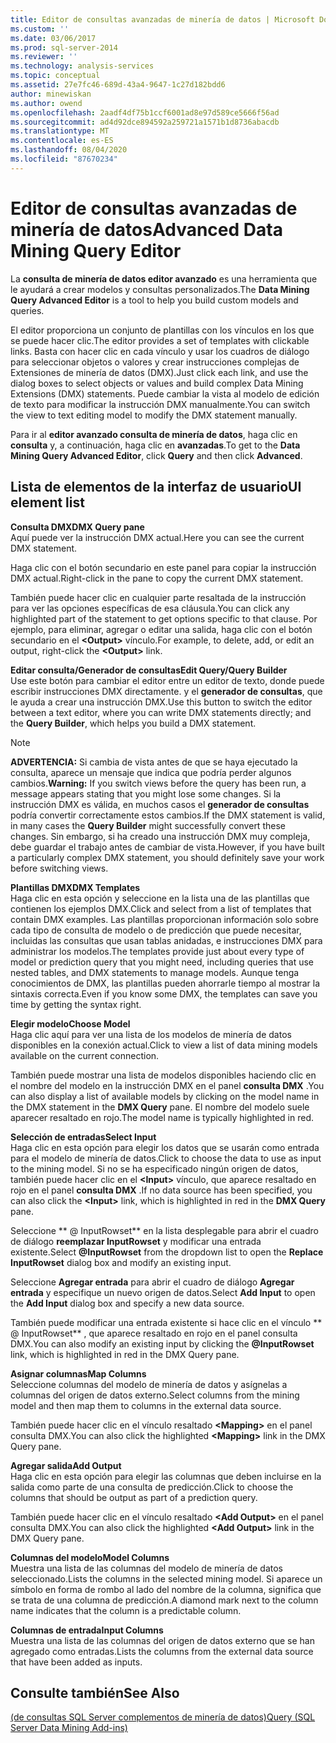 ```yaml
---
title: Editor de consultas avanzadas de minería de datos | Microsoft Docs
ms.custom: ''
ms.date: 03/06/2017
ms.prod: sql-server-2014
ms.reviewer: ''
ms.technology: analysis-services
ms.topic: conceptual
ms.assetid: 27e7fc46-689d-43a4-9647-1c27d182bdd6
author: minewiskan
ms.author: owend
ms.openlocfilehash: 2aadf4df75b1ccf6001ad8e97d589ce5666f56ad
ms.sourcegitcommit: ad4d92dce894592a259721a1571b1d8736abacdb
ms.translationtype: MT
ms.contentlocale: es-ES
ms.lasthandoff: 08/04/2020
ms.locfileid: "87670234"
---
```

# <a name="advanced-data-mining-query-editor"></a><span data-ttu-id="ee82d-102">Editor de consultas avanzadas de minería de datos</span><span class="sxs-lookup"><span data-stu-id="ee82d-102">Advanced Data Mining Query Editor</span></span>
  <span data-ttu-id="ee82d-103">La **consulta de minería de datos editor avanzado** es una herramienta que le ayudará a crear modelos y consultas personalizados.</span><span class="sxs-lookup"><span data-stu-id="ee82d-103">The **Data Mining Query Advanced Editor** is a tool to help you build custom models and queries.</span></span>  
  
 <span data-ttu-id="ee82d-104">El editor proporciona un conjunto de plantillas con los vínculos en los que se puede hacer clic.</span><span class="sxs-lookup"><span data-stu-id="ee82d-104">The editor provides a set of templates with clickable links.</span></span> <span data-ttu-id="ee82d-105">Basta con hacer clic en cada vínculo y usar los cuadros de diálogo para seleccionar objetos o valores y crear instrucciones complejas de Extensiones de minería de datos (DMX).</span><span class="sxs-lookup"><span data-stu-id="ee82d-105">Just click each link, and use the dialog boxes to select objects or values and build complex Data Mining Extensions (DMX) statements.</span></span> <span data-ttu-id="ee82d-106">Puede cambiar la vista al modelo de edición de texto para modificar la instrucción DMX manualmente.</span><span class="sxs-lookup"><span data-stu-id="ee82d-106">You can switch the view to text editing model to modify the DMX statement manually.</span></span>  
  
 <span data-ttu-id="ee82d-107">Para ir al **editor avanzado consulta de minería de datos**, haga clic en **consulta** y, a continuación, haga clic en **avanzadas**.</span><span class="sxs-lookup"><span data-stu-id="ee82d-107">To get to the **Data Mining Query Advanced Editor**, click **Query** and then click **Advanced**.</span></span>  
  
## <a name="ui-element-list"></a><span data-ttu-id="ee82d-108">Lista de elementos de la interfaz de usuario</span><span class="sxs-lookup"><span data-stu-id="ee82d-108">UI element list</span></span>  
 <span data-ttu-id="ee82d-109">**Consulta DMX**</span><span class="sxs-lookup"><span data-stu-id="ee82d-109">**DMX Query pane**</span></span>  
 <span data-ttu-id="ee82d-110">Aquí puede ver la instrucción DMX actual.</span><span class="sxs-lookup"><span data-stu-id="ee82d-110">Here you can see the current DMX statement.</span></span>  
  
 <span data-ttu-id="ee82d-111">Haga clic con el botón secundario en este panel para copiar la instrucción DMX actual.</span><span class="sxs-lookup"><span data-stu-id="ee82d-111">Right-click in the pane to copy the current DMX statement.</span></span>  
  
 <span data-ttu-id="ee82d-112">También puede hacer clic en cualquier parte resaltada de la instrucción para ver las opciones específicas de esa cláusula.</span><span class="sxs-lookup"><span data-stu-id="ee82d-112">You can click any highlighted part of the statement to get options specific to that clause.</span></span> <span data-ttu-id="ee82d-113">Por ejemplo, para eliminar, agregar o editar una salida, haga clic con el botón secundario en el **\<Output>** vínculo.</span><span class="sxs-lookup"><span data-stu-id="ee82d-113">For example, to delete, add, or edit an output, right-click the **\<Output>** link.</span></span>  
  
 <span data-ttu-id="ee82d-114">**Editar consulta/Generador de consultas**</span><span class="sxs-lookup"><span data-stu-id="ee82d-114">**Edit Query/Query Builder**</span></span>  
 <span data-ttu-id="ee82d-115">Use este botón para cambiar el editor entre un editor de texto, donde puede escribir instrucciones DMX directamente. y el **generador de consultas**, que le ayuda a crear una instrucción DMX.</span><span class="sxs-lookup"><span data-stu-id="ee82d-115">Use this button to switch the editor between a text editor, where you can write DMX statements directly; and the **Query Builder**, which helps you build a DMX statement.</span></span>  
  
> [!NOTE]  
>  <span data-ttu-id="ee82d-116">**ADVERTENCIA:** Si cambia de vista antes de que se haya ejecutado la consulta, aparece un mensaje que indica que podría perder algunos cambios.</span><span class="sxs-lookup"><span data-stu-id="ee82d-116">**Warning:** If you switch views before the query has been run, a message appears stating that you might lose some changes.</span></span> <span data-ttu-id="ee82d-117">Si la instrucción DMX es válida, en muchos casos el **generador de consultas** podría convertir correctamente estos cambios.</span><span class="sxs-lookup"><span data-stu-id="ee82d-117">If the DMX statement is valid, in many cases the **Query Builder** might successfully convert these changes.</span></span> <span data-ttu-id="ee82d-118">Sin embargo, si ha creado una instrucción DMX muy compleja, debe guardar el trabajo antes de cambiar de vista.</span><span class="sxs-lookup"><span data-stu-id="ee82d-118">However, if you have built a particularly complex DMX statement, you should definitely save your work before switching views.</span></span>  
  
 <span data-ttu-id="ee82d-119">**Plantillas DMX**</span><span class="sxs-lookup"><span data-stu-id="ee82d-119">**DMX Templates**</span></span>  
 <span data-ttu-id="ee82d-120">Haga clic en esta opción y seleccione en la lista una de las plantillas que contienen los ejemplos DMX.</span><span class="sxs-lookup"><span data-stu-id="ee82d-120">Click and select from a list of templates that contain DMX examples.</span></span> <span data-ttu-id="ee82d-121">Las plantillas proporcionan información solo sobre cada tipo de consulta de modelo o de predicción que puede necesitar, incluidas las consultas que usan tablas anidadas, e instrucciones DMX para administrar los modelos.</span><span class="sxs-lookup"><span data-stu-id="ee82d-121">The templates provide just about every type of model or prediction query that you might need, including queries that use nested tables, and DMX statements to manage models.</span></span> <span data-ttu-id="ee82d-122">Aunque tenga conocimientos de DMX, las plantillas pueden ahorrarle tiempo al mostrar la sintaxis correcta.</span><span class="sxs-lookup"><span data-stu-id="ee82d-122">Even if you know some DMX, the templates can save you time by getting the syntax right.</span></span>  
  
 <span data-ttu-id="ee82d-123">**Elegir modelo**</span><span class="sxs-lookup"><span data-stu-id="ee82d-123">**Choose Model**</span></span>  
 <span data-ttu-id="ee82d-124">Haga clic aquí para ver una lista de los modelos de minería de datos disponibles en la conexión actual.</span><span class="sxs-lookup"><span data-stu-id="ee82d-124">Click to view a list of data mining models available on the current connection.</span></span>  
  
 <span data-ttu-id="ee82d-125">También puede mostrar una lista de modelos disponibles haciendo clic en el nombre del modelo en la instrucción DMX en el panel **consulta DMX** .</span><span class="sxs-lookup"><span data-stu-id="ee82d-125">You can also display a list of available models by clicking on the model name in the DMX statement in the **DMX Query** pane.</span></span> <span data-ttu-id="ee82d-126">El nombre del modelo suele aparecer resaltado en rojo.</span><span class="sxs-lookup"><span data-stu-id="ee82d-126">The model name is typically highlighted in red.</span></span>  
  
 <span data-ttu-id="ee82d-127">**Selección de entradas**</span><span class="sxs-lookup"><span data-stu-id="ee82d-127">**Select Input**</span></span>  
 <span data-ttu-id="ee82d-128">Haga clic en esta opción para elegir los datos que se usarán como entrada para el modelo de minería de datos.</span><span class="sxs-lookup"><span data-stu-id="ee82d-128">Click to choose the data to use as input to the mining model.</span></span> <span data-ttu-id="ee82d-129">Si no se ha especificado ningún origen de datos, también puede hacer clic en el **\<Input>** vínculo, que aparece resaltado en rojo en el panel **consulta DMX** .</span><span class="sxs-lookup"><span data-stu-id="ee82d-129">If no data source has been specified, you can also click the **\<Input>** link, which is highlighted in red in the **DMX Query** pane.</span></span>  
  
 <span data-ttu-id="ee82d-130">Seleccione \*\* \@ InputRowset\*\* en la lista desplegable para abrir el cuadro de diálogo **reemplazar InputRowset** y modificar una entrada existente.</span><span class="sxs-lookup"><span data-stu-id="ee82d-130">Select **\@InputRowset** from the dropdown list to open the **Replace InputRowset** dialog box and modify an existing input.</span></span>  
  
 <span data-ttu-id="ee82d-131">Seleccione **Agregar entrada** para abrir el cuadro de diálogo **Agregar entrada** y especifique un nuevo origen de datos.</span><span class="sxs-lookup"><span data-stu-id="ee82d-131">Select **Add Input** to open the **Add Input** dialog box and specify a new data source.</span></span>  
  
 <span data-ttu-id="ee82d-132">También puede modificar una entrada existente si hace clic en el vínculo \*\* \@ InputRowset\*\* , que aparece resaltado en rojo en el panel consulta DMX.</span><span class="sxs-lookup"><span data-stu-id="ee82d-132">You can also modify an existing input by clicking the **\@InputRowset** link, which is highlighted in red in the DMX Query pane.</span></span>  
  
 <span data-ttu-id="ee82d-133">**Asignar columnas**</span><span class="sxs-lookup"><span data-stu-id="ee82d-133">**Map Columns**</span></span>  
 <span data-ttu-id="ee82d-134">Seleccione columnas del modelo de minería de datos y asígnelas a columnas del origen de datos externo.</span><span class="sxs-lookup"><span data-stu-id="ee82d-134">Select columns from the mining model and then map them to columns in the external data source.</span></span>  
  
 <span data-ttu-id="ee82d-135">También puede hacer clic en el vínculo resaltado **\<Mapping>** en el panel consulta DMX.</span><span class="sxs-lookup"><span data-stu-id="ee82d-135">You can also click the highlighted **\<Mapping>** link in the DMX Query pane.</span></span>  
  
 <span data-ttu-id="ee82d-136">**Agregar salida**</span><span class="sxs-lookup"><span data-stu-id="ee82d-136">**Add Output**</span></span>  
 <span data-ttu-id="ee82d-137">Haga clic en esta opción para elegir las columnas que deben incluirse en la salida como parte de una consulta de predicción.</span><span class="sxs-lookup"><span data-stu-id="ee82d-137">Click to choose the columns that should be output as part of a prediction query.</span></span>  
  
 <span data-ttu-id="ee82d-138">También puede hacer clic en el vínculo resaltado **\<Add Output>** en el panel consulta DMX.</span><span class="sxs-lookup"><span data-stu-id="ee82d-138">You can also click the highlighted **\<Add Output>** link in the DMX Query pane.</span></span>  
  
 <span data-ttu-id="ee82d-139">**Columnas del modelo**</span><span class="sxs-lookup"><span data-stu-id="ee82d-139">**Model Columns**</span></span>  
 <span data-ttu-id="ee82d-140">Muestra una lista de las columnas del modelo de minería de datos seleccionado.</span><span class="sxs-lookup"><span data-stu-id="ee82d-140">Lists the columns in the selected mining model.</span></span> <span data-ttu-id="ee82d-141">Si aparece un símbolo en forma de rombo al lado del nombre de la columna, significa que se trata de una columna de predicción.</span><span class="sxs-lookup"><span data-stu-id="ee82d-141">A diamond mark next to the column name indicates that the column is a predictable column.</span></span>  
  
 <span data-ttu-id="ee82d-142">**Columnas de entrada**</span><span class="sxs-lookup"><span data-stu-id="ee82d-142">**Input Columns**</span></span>  
 <span data-ttu-id="ee82d-143">Muestra una lista de las columnas del origen de datos externo que se han agregado como entradas.</span><span class="sxs-lookup"><span data-stu-id="ee82d-143">Lists the columns from the external data source that have been added as inputs.</span></span>  
  
## <a name="see-also"></a><span data-ttu-id="ee82d-144">Consulte también</span><span class="sxs-lookup"><span data-stu-id="ee82d-144">See Also</span></span>  
 [<span data-ttu-id="ee82d-145">&#40;de consultas SQL Server complementos de minería de datos&#41;</span><span class="sxs-lookup"><span data-stu-id="ee82d-145">Query &#40;SQL Server Data Mining Add-ins&#41;</span></span>](query-sql-server-data-mining-add-ins.md)  
  
  
